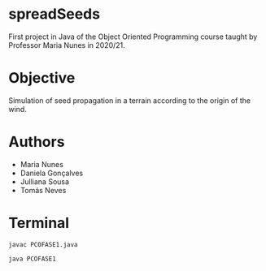 # spreadSeeds
First project in Java of the Object Oriented Programming course taught by Professor Maria Nunes in 2020/21.

# Objective
Simulation of seed propagation in a terrain according to the origin of the wind.

# Authors
- Maria Nunes
- Daniela Gonçalves
- Julliana Sousa
- Tomás Neves

# Terminal
```javac PCOFASE1.java```

```java PCOFASE1```

